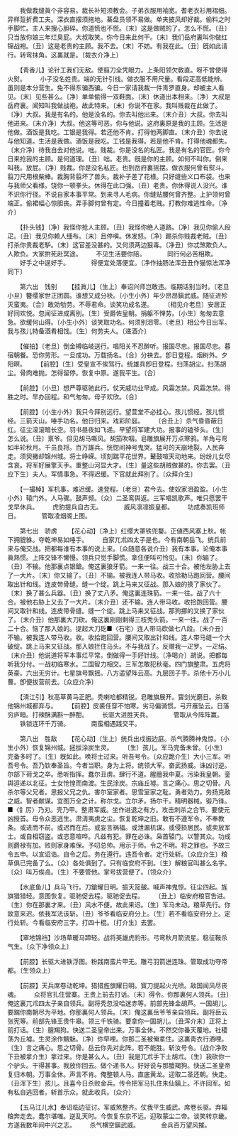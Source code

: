 <!-- { "loadSidebar": true } -->
　　我做裁缝眞个非容易。裁长补短须教会。子弟衣服用袖宽。耆老衣衫用褶细。异样踅折费工夫。深衣直摆须拖地。棊盘员领不易做。单夹披风却好裁。偷料之时手脚忙。主人来搜心胆碎。你道慌也不慌。〔末〕这是做贼的了。怎么不慌。〔丑〕只当放你娘三年烂臭屁。大叔取笑。你今日来此何干。〔末〕我们岳府裏叫你做红锦战袍。〔丑〕这是老贵的主顾。我不去。〔末〕不妨。有我在此。〔丑〕旣如此请行。转弯抹角。这裏就是。〔裁衣介净上〕 

　　【靑香儿】论针工我们无敌。使翦刀全凭眼力。上条阳领欠敎直。呀不曾使得火熨。 
　　小子没名姓贵。端的无针引线。做衣服不用尺量。看段疋高低能辨。虽则是本分营生。免不得东骗西骗。今日一家请我裁一件靑罗直身。却被主人看见。〔末〕见些甚么。〔净〕单单偷得一双鞋面。〔末〕休道出本相来。〔净〕大叔是岳府裏。闻知叫我做战袍。故此特来。〔末〕你说不在家。我叫贱裁在此做了。〔净〕大叔。我是有名的。他是没名的。你去叫他出来。〔末介丑〕大叔。你去叫他进来。〔末介净〕大叔。他这等可恶。你与他说。这府裏原是我的主顾。生活是他做。酒饭是我吃。工银是我得。若还他不肯。打得他两脚直。〔末介丑〕你去说与他知道。生活是我做。酒饭是我吃。工钱是我得。若是他不肯。打得他魂都失。〔末介净〕待我自去对他说。咄。贱裁。你是没名的私匠。我是有名的官匠。你今日来抢我的主顾。是何道理。〔丑〕咄。老贵。旣是你的主顾。如何不叫你。倒来叫我。放屁。〔净〕贱裁。你是没名私匠。也到岳府裏摇摆。做衣服何曾有熨斗。翦刀尺用根柴棒。裁胸背翦坏了兽头。裁补子差了花様。只好缝些义口布袋。也来与我师父看様。饶你一顿拳头。休得在此口强。〔丑〕老贵。你休得说人没兴。谁不识你行径。不说自家本事平常。到来寻人毛病。你缝贴腰何曾齐整。上护领何曾端正。偷裙幅心惊胆丧。弄手脚何曾有定。今日撞着老贱。打教你难逃性命。〔净介〕 

　　【扑头钱】〔净〕我怪你抢人主顾。〔丑〕我怪你绝人道路。〔净〕我见你偷人段疋。〔丑〕我见你赖人细布。〔末〕且停嗔。休发怒。〔净〕踢杀你贱裁老贼。〔丑〕打杀你贵裁老馿。〔末〕这官差没甚的。又何须两边狠毒。〔净丑〕你忒煞欺负人。人欺负。大家拚死赴冥途。 
　　不见生活要你陪。　　　　同行何必苦相欺。 
　　好手之中逞好手。　　　　得便宜处落便宜。〔净作抽肠法浑丑丑作猫惊法浑净同下〕 


　　第六出　饯别 
　　【挂眞儿】〔生上〕奉诏兴师岂敢违。临期话别当时。〔老旦小旦〕簪缨家世正团圆。谁想又成分袂。〔小生小外〕年少昂昂鎭武威。随征进殄灭蛮夷。〔合〕敢効劬劳。不辱君命。谈笑功成名遂。 
　　〔相见介老旦〕安居正好同欢悦。忽闻征进成离别。〔生〕受爵佐皇朝。捐躯不惮劳。〔小生〕匆匆去意急。欲缓何山得。〔小生小外〕谈笑取功名。何须别泪零。〔老旦〕相公今日出军。我与孩儿特备酒肴相饯。〔生〕何劳夫人。〔递酒介〕 

　　【催拍】〔老旦〕倒金樽临岐送行。唱阳关不忍醉听。报国尽忠。报国尽忠。暮宿朝餐。恐你劳形。一旦成功。万载扬名。〔合〕分袂去。卽日登程。烟树外。夕阳暝。 
　　【前腔】〔生〕受皇宣不俟驾行。统雄兵卽日登程。扫荡胡尘。扫荡胡尘。骨肉难抛。怎得留停。恢复中原。遂我平生。〔合〕 

　　【前腔】〔小旦〕想严尊驱驰此行。仗天威功业早成。风霜怎禁。风霜怎禁。得胜之时。早办回程。和气匆匆。母子欢欣。〔合〕 

　　【前腔】〔小生小外〕我只今拜别远行。望萱堂不必挂心。孩儿惯经。孩儿惯经。三箭天山。唾手功名。他日归来。戏彩阶庭。 
　　〔合丑上〕杀气昏昏蔽日红。征尘滚滚暗长空。羽书昼夜如飞递。早望将军建大功。报事的磕爷头。〔生〕怎么说。〔丑〕禀爷。但见胡马嘶风。胡笳吹咽。皂雕旗展开万点寒鸦。羊角弓弯如半轮秋月。千员良将。百万雄兵。恍惚间神号鬼哭。猛可的天崩地裂。人民奔走。须臾撇却锦州城。将士峥嵘。顷刻踹平花世界。鼙鼓喧天动地来。纷纷儿女尽含哀。将军好展擎天手。重整山河显大才。〔生〕量这些胡贼做甚的。你去罢。〔丑应下生〕夫人。军情事急。不得迟缓。下官就此拜别了。〔众拜介生〕 

　　【一撮棹】军机事。难迟缓。速登程。〔老旦〕君今去。使奴家泪盈盈。〔小生小外〕辕门外。人马骤。鼓声频。〔众〕二圣鸾舆返。三军唱凯歌声。唯只愿罢干戈早休兵。 
　　虎豹提兵自古无。　　　　威风凛凛振皇都。 
　　功成奏凯班师日。　　　　管取凌烟阁上图。 

　　第七出　骄虏 
　　【花心动】〔净上〕红缨大罩铁兜鍪。正値西风塞上秋。帐下拥貔貅。夺乾坤易如唾手。 
　　自家兀朮四太子是也。今有南朝岳飞。统兵前来与俺交战。把都每谁有本事的说上来。〔众随意各说介丑〕我有本事。论俺本事眞熟惯。上阵交锋不懒慢。领兵只觉手脚慌。拿住便叫可怜见。〔末〕你输了。〔丑〕不输。他那裏点银鎗。俺这裏狼牙箭。一来一往。战三十合。被他左胁上去了一大片。〔末〕你又输了。〔丑〕不输。被我连人带马收。收拾勒马跑回营。腰间取出针和线。连皮带骨缝。缝一个绽。跳上马来又征战。那入娘的换了家伙了。〔末〕换了甚么兵器。〔丑〕换了丈八矛。俺这裏连珠箭。一来一往。战了六十合。被他右胁上又去了一大片。〔末介丑〕还不输。连人带马收。收拾跑回营。腰间又取针和线。连皮带骨缝。缝一个绽。跳上马来又征战。那狗挪的又换了家伙了。〔末介丑〕他那裏大刀砍。俺这裏刚刚剩得三枝秃头箭。一来一往。战了一百二十合。恼了那入娘的。提起大刀矻■〈石宅〉连人带马砍做七八段。〔末介丑〕不输。被我连人带马收。收。收拾跑回营。腰间又取出针和线。连人带马缝一个大破绽。跳上马来又征战。那入娘拦住马头。不与我战了。反赠我一疋罗。一疋绢。〔末介丑〕他说道将军本事烂平常。倒做得一手好针线。〔净喝介〕胡说。把都每听我分付。一战初临寒水。二国智力相交。三军怎敢犯秋毫。四门旗整肃。五虎将英豪。六出无穷计。七星旗号飘摇。八方遥望阵云高。九层回子手。杀他十万小儿曹。卽便拔营前去。〔众应介净〕 

　　【淸江引】秋高草黄马正肥。秃喇哈都精锐。皂雕旗展开。寳剑光磨日。杀敎他锦州城都弃与。 
　　【前腔】皮裘任穿不怕寒。劣马偏骑惯。弓开雁坠云。日落穷庐暗。打辣酥满斟一醉酣。 
　　长驱大进胜天兵。　　　　管取从今阵阵赢。 
　　铁锁连环千万骑。　　　　南蛮相遇践交平。 

　　第八出　胜敌 
　　【花心动】〔生上〕统兵出戍振边庭。杀气腾腾神鬼惊。〔小生小外〕恢复锦州城。拯拔涂炭生灵。 
　　〔生〕孩儿。军马完备未曾。〔小生〕完备多时了。〔生〕旣如此。唤将士过来。听吾号令。〔众应跪介生〕大小三军。听吾号令。吾乃钦奉圣旨。今者当职。身为上将。统领大军。奋武扬威。诛凶讨逆。尔部下荷戈之卒。悉听指挥。蠢尔丑虏。肆行不道。腥膻我中夏。污染我皇朝。銮舆迢递以北征。士女怆惶而南渡。生民涂炭。宗庙丘墟。言之痛心。思之切骨。凡杀尔等父兄者。思报父兄之仇。害尔室家者。思雪室家之耻。勇者効力。务扬克敌之威。智者献谋。宜图万全之计。称尔戈。立尔矛。扬尔干。精明器械。锻乃锋。■〈釒厉〉乃刃。壳乃甲。整肃军威。坐作进退之有方。攻击刺杀之合节。要使元凶授首。毋令众恶逃生。肃淸夷虏之尘。恢复乾坤之旧。敢有不遵军令。不奉教条。或进而不前。或迟而在后。或妄言祸福。或泄漏机谋。或侵损居民。或卖放军士。或自相窃盗。或恣意喧哗。凡兹有犯。罪在必诛。枭首辕门。以警其众。功成则爵禄有加。败则家身难保。予叨总帅。用示于师。令之不明。将之罪也。予故三令五申。以宣诏诰。自令之后。务在遵行。违吾令者。定行处斩。〔众应介生〕粮草俱已完备了么。〔众〕各处俱到了。只有临安府不到。〔生〕解粮官叫甚么名字。〔众〕叫万俟卨。〔生〕不要管他。掌号拔营便了。〔领众介〕 

　　【水底鱼儿】兵马飞行。刀鎗耀日明。振天笳皷。喊声神鬼惊。征尘四起。旌旗猎猎轻。意图恢复。驱驰促去程。驱驰促去程。 
　　〔丑上〕临安府粮官吿进。〔生〕你在那裏才来。〔丑〕风水不便。故此来迟。〔生〕军马未动。粮草先行。你故意来迟。依我军法该斩。〔丑〕爷爷看临安府分上。〔生〕若不看临安府分上。定行处斩。今看临安府三字。打四十棍。〔打介生〕去罢。 

　　【窣地锦裆】沙场草暖马蹄轻。战将英雄虎豹形。弓弯秋月箭流星。稳征鞍杀气生。〔众下净领众上〕 

　　【前腔】长驱大进铁浮图。粉践南蛮片甲无。雕弓羽箭迸连珠。管取成功夺帝都。〔生领众上〕 

　　【前腔】天兵席卷动乾坤。猎猎旌旗耀日明。寳刀提起火光喷。敌国闻风尽丧魂。 
　　众将官扎住营寨。王贵上前去打话。〔末〕得令。你那裏何人领兵。〔丑〕俺这裏兀朮四太子亲自领兵。副将秃忽没哈迷赤等。前部先锋金胡芦。一国胡儿。要踹你南朝尽为平地。你那裏何人领兵。〔末〕俺这裏岳爷爷亲自领兵。副将岳云张宪等。前部先锋王贵牛皋。领三千铁骑。要拿你一国胡儿。〔丑浑介末〕正将上前打话。〔生〕膻羯狗。快送二圣皇帝出来。万事全休。不然交你番天覆地。社稷荡为丘墟。生灵涂作魑魅。〔净〕你早哩。你那二圣被俺拿住。这裏靑衣行酒哩。〔生〕言之痛心。思之切骨。岳云你先对此阵。若不能胜。斩汝号令。〔战介净败下丑被拿介生〕拿过来。你是甚么人。〔丑〕我是兀朮手下土胡朮。〔生〕我砍你一个驴头。干得甚事。我放你回去。做个递书人。好好说与那膻羯狗。快送二圣皇帝复归本朝。万事全休。声言不肯。俺整顿人马。直底黄龙。迎取二圣还朝。快走。〔丑浑下生〕孩儿。且喜今日杀败金兵。传令把军马扎住朱仙鎭上。不许回军。如有私自逃回者。斩首示众。就此收兵。〔众介〕 

　　【五马江儿水】奉诏临边征讨。军威煞整齐。仗我平生威武。席卷长驱。弃辎粮奔走去。蠢尔堪嗤。逆乱天时。今恢复东京不远。迎取蒙尘二帝。谈笑转京畿。方遂我数年间中兴之志。 
　　杀气横空鎭武威。　　　　金兵百万望风摧。 
